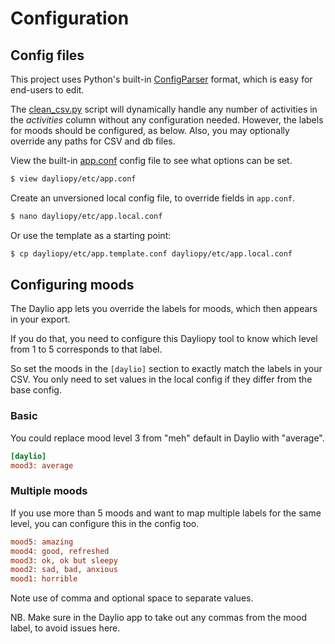 # Configuration


## Config files 

This project uses Python's built-in [ConfigParser](https://docs.python.org/3/library/configparser.html) format, which is easy for end-users to edit.

The [clean_csv.py](/dayiopy/clean_csv.py) script will dynamically handle any number of activities in the _activities_ column without any configuration needed. However, the labels for moods should be configured, as below. Also, you may optionally override any paths for CSV and db files.

View the built-in [app.conf](/dayliopy/etc/app.conf) config file to see what options can be set.

```bash
$ view dayliopy/etc/app.conf
```

Create an unversioned local config file, to override fields in `app.conf`.

```sh
$ nano dayliopy/etc/app.local.conf
```

Or use the template as a starting point:

```sh
$ cp dayliopy/etc/app.template.conf dayliopy/etc/app.local.conf
```


## Configuring moods

The Daylio app lets you override the labels for moods, which then appears in your export.

If you do that, you need to configure this Dayliopy tool to know which level from 1 to 5 corresponds to that label.

So set the moods in the `[daylio]` section to exactly match the labels in your CSV. You only need to set values in the local config if they differ from the base config.

### Basic

You could replace mood level 3 from "meh" default in Daylio with "average".

```ini
[daylio]
mood3: average 
```

### Multiple moods

If you use more than 5 moods and want to map multiple labels for the same level, you can configure this in the config too.

```ini
mood5: amazing
mood4: good, refreshed
mood3: ok, ok but sleepy
mood2: sad, bad, anxious
mood1: horrible
```

Note use of comma and optional space to separate values.

NB. Make sure in the Daylio app to take out any commas from the mood label, to avoid issues here.
